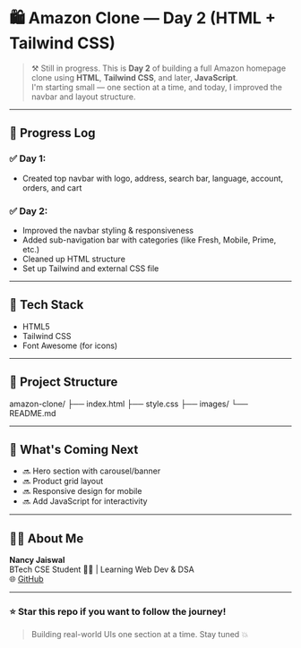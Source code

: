 # 🛍️ Amazon Clone — Day 2 (HTML + Tailwind CSS)

> ⚒️ Still in progress. This is **Day 2** of building a full Amazon homepage clone using **HTML**, **Tailwind CSS**, and later, **JavaScript**.  
> I'm starting small — one section at a time, and today, I improved the navbar and layout structure.

---

## 📅 Progress Log

### ✅ Day 1:
- Created top navbar with logo, address, search bar, language, account, orders, and cart

### ✅ Day 2:
- Improved the navbar styling & responsiveness  
- Added sub-navigation bar with categories (like Fresh, Mobile, Prime, etc.)  
- Cleaned up HTML structure  
- Set up Tailwind and external CSS file

---

## 🔧 Tech Stack

- HTML5  
- Tailwind CSS  
- Font Awesome (for icons)

---

## 📁 Project Structure

amazon-clone/
├── index.html
├── style.css
├── images/
└── README.md

---

## 📌 What's Coming Next

- 🔜 Hero section with carousel/banner  
- 🔜 Product grid layout  
- 🔜 Responsive design for mobile  
- 🔜 Add JavaScript for interactivity

---

## 🙋‍♀️ About Me

**Nancy Jaiswal**  
BTech CSE Student 👩‍💻 | Learning Web Dev & DSA  
🌐 [GitHub](https://github.com/nancy-jaiswal19)

---

### ⭐ Star this repo if you want to follow the journey!

> Building real-world UIs one section at a time. Stay tuned 💥
